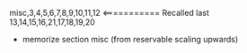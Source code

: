 misc,3,4,5,6,7,8,9,10,11,12 <=========== Recalled last
<br>
13,14,15,16,21,17,18,19,20
<br>
- memorize section misc (from reservable scaling upwards)
